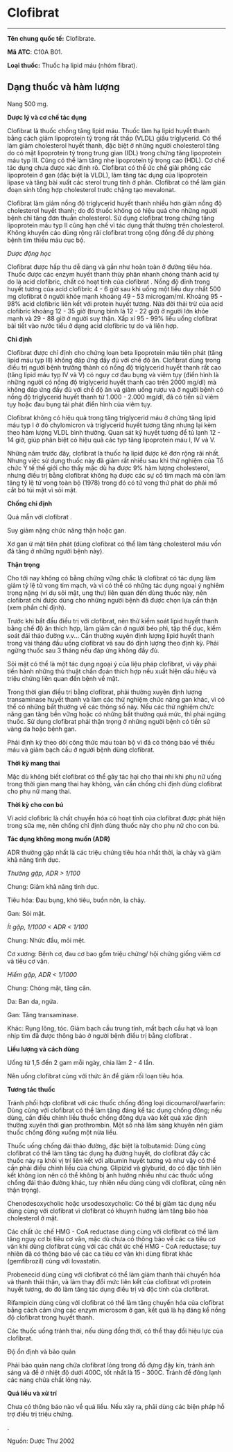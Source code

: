 # Clofibrat

---

**Tên chung quốc tế:** Clofibrate.

**Mã ATC**: C10A B01.

**Loại thuốc:** Thuốc hạ lipid máu (nhóm fibrat).

## Dạng thuốc và hàm lượng

Nang 500 mg.

**Dược lý và cơ chế tác dụng**

Clofibrat là thuốc chống tăng lipid máu. Thuốc làm hạ lipid huyết thanh bằng cách giảm lipoprotein tỷ trọng rất thấp (VLDL) giầu triglycerid. Có thể làm giảm cholesterol huyết thanh, đặc biệt ở những người cholesterol tăng do có mặt lipoprotein tỷ trọng trung gian (IDL) trong chứng tăng lipoprotein máu typ III. Cũng có thể làm tăng nhẹ lipoprotein tỷ trọng cao (HDL). Cơ chế tác dụng chưa được xác định rõ. Clofibrat có thể ức chế giải phóng các lipoprotein ở gan (đặc biệt là VLDL), làm tăng tác dụng của lipoprotein lipase và tăng bài xuất các sterol trung tính ở phân. Clofibrat có thể làm gián đoạn sinh tổng hợp cholesterol trước chặng tạo mevalonat.

Clofibrat làm giảm nồng độ triglycerid huyết thanh nhiều hơn giảm nồng độ cholesterol huyết thanh; do đó thuốc không có hiệu quả cho những người bệnh chỉ tăng đơn thuần cholesterol. Sử dụng clofibrat trong chứng tăng lipoprotein máu typ II cũng hạn chế vì tác dụng thất thường trên cholesterol. Không khuyến cáo dùng rộng rãi clofibrat trong cộng đồng để dự phòng bệnh tim thiếu máu cục bộ.

_Dược động học_

Clofibrat được hấp thu dễ dàng và gần như hoàn toàn ở đường tiêu hóa. Thuốc được các enzym huyết thanh thủy phân nhanh chóng thành acid tự do là acid clofibric, chất có hoạt tính của clofibrat . Nồng độ đỉnh trong huyết tương của acid clofibric 4 - 6 giờ sau khi uống một liều duy nhất 500 mg clofibrat ở người khỏe mạnh khoảng 49 - 53 microgam/ml. Khoảng 95 - 98% acid clofibric liên kết với protein huyết tương. Nửa đời thải trừ của acid clofibric khoảng 12 - 35 giờ (trung bình là 12 - 22 giờ) ở người lớn khỏe mạnh và 29 - 88 giờ ở người suy thận. Xấp xỉ 95 - 99% liều uống clofibrat bài tiết vào nước tiểu ở dạng acid clofibric tự do và liên hợp.

**Chỉ định**

Clofibrat được chỉ định cho chứng loạn beta lipoprotein máu tiên phát (tăng lipid máu typ III) không đáp ứng đầy đủ với chế độ ăn. Clofibrat dùng trong điều trị người bệnh trưởng thành có nồng độ triglycerid huyết thanh rất cao (tăng lipid máu typ IV và V) có nguy cơ đau bụng và viêm tụy (điển hình là những người có nồng độ triglycerid huyết thanh cao trên 2000 mg/dl) mà không đáp ứng đầy đủ với chế độ ăn và giảm uống rượu và ở người bệnh có nồng độ triglycerid huyết thanh từ 1.000 - 2.000 mg/dl, đã có tiền sử viêm tụy hoặc đau bụng tái phát điển hình của viêm tụy.

Clofibrat không có hiệu quả trong tăng triglycerid máu ở chứng tăng lipid máu typ I ở đó chylomicron và triglycerid huyết tương tăng nhưng lại kèm theo hàm lượng VLDL bình thường. Quan sát kỹ huyết tương để tủ lạnh 12 - 14 giờ, giúp phân biệt có hiệu quả các typ tăng lipoprotein máu I, IV và V.

Những năm trước đây, clofibrat là thuốc hạ lipid được kê đơn rộng rãi nhất. Nhưng việc sử dụng thuốc này đã giảm rất nhiều sau khi thử nghiệm của Tổ chức Y tế thế giới cho thấy mặc dù hạ được 9% hàm lượng cholesterol, nhưng điều trị bằng clofibrat không hạ được các sự cố tim mạch mà còn làm tăng tỷ lệ tử vong toàn bộ (1978) trong đó có tử vong thứ phát do phải mổ cắt bỏ túi mật vì sỏi mật.

**Chống chỉ định**

Quá mẫn với clofibrat .

Suy giảm nặng chức năng thận hoặc gan.

Xơ gan ứ mật tiên phát (dùng clofibrat có thể làm tăng cholesterol máu vốn đã tăng ở những người bệnh này).

**Thận trọng**

Cho tới nay không có bằng chứng vững chắc là clofibrat có tác dụng làm giảm tỷ lệ tử vong tim mạch, và vì có thể có những tác dụng ngoại ý nghiêm trọng nặng (ví dụ sỏi mật, ung thư) liên quan đến dùng thuốc này, nên clofibrat chỉ được dùng cho những người bệnh đã được chọn lựa cẩn thận (xem phần chỉ định).

Trước khi bắt đầu điều trị với clofibrat, nên thử kiểm soát lipid huyết thanh bằng chế độ ăn thích hợp, làm giảm cân ở người béo phì, tập thể dục, kiểm soát đái tháo đường v.v... Cần thường xuyên định lượng lipid huyết thanh trong vài tháng đầu uống clofibrat và sau đó định lượng theo định kỳ. Phải ngừng thuốc sau 3 tháng nếu đáp ứng không đầy đủ.

Sỏi mật có thể là một tác dụng ngoại ý của liệu pháp clofibrat, vì vậy phải tiến hành những thủ thuật chẩn đoán thích hợp nếu xuất hiện dấu hiệu và triệu chứng liên quan đến bệnh về mật.

Trong thời gian điều trị bằng clofibrat, phải thường xuyên định lượng transaminase huyết thanh và làm các thử nghiệm chức năng gan khác, vì có thể có những bất thường về các thông số này. Nếu các thử nghiệm chức năng gan tăng bền vững hoặc có những bất thường quá mức, thì phải ngừng thuốc. Sử dụng clofibrat phải thận trọng ở những người bệnh có tiền sử vàng da hoặc bệnh gan.

Phải định kỳ theo dõi công thức máu toàn bộ vì đã có thông báo về thiếu máu và giảm bạch cầu ở người bệnh dùng clofibrat.

**Thời kỳ mang thai**

Mặc dù không biết clofibrat có thể gây tác hại cho thai nhi khi phụ nữ uống trong thời gian mang thai hay không, vẫn cần chống chỉ định dùng clofibrat cho phụ nữ mang thai.

**Thời kỳ cho con bú**

Vì acid clofibric là chất chuyển hóa có hoạt tính của clofibrat được phát hiện trong sữa mẹ, nên chống chỉ định dùng thuốc này cho phụ nữ cho con bú.

**Tác dụng không mong muốn (ADR)**

ADR thường gặp nhất là các triệu chứng tiêu hóa nhất thời, ỉa chảy và giảm khả năng tình dục.

_Thường gặp, ADR > 1/100_

Chung: Giảm khả năng tình dục.

Tiêu hóa: Ðau bụng, khó tiêu, buồn nôn, ỉa chảy.

Gan: Sỏi mật.

_Ít gặp, 1/1000 < ADR < 1/100_

Chung: Nhức đầu, mỏi mệt.

Cơ xương: Bệnh cơ, đau cơ bao gồm triệu chứng/ hội chứng giống viêm cơ và tiêu cơ vân.

_Hiếm gặp, ADR < 1/1000_

Chung: Chóng mặt, tăng cân.

Da: Ban da, ngứa.

Gan: Tăng transaminase.

Khác: Rụng lông, tóc. Giảm bạch cầu trung tính, mất bạch cầu hạt và loạn nhịp tim đã được thông báo ở người bệnh điều trị bằng clofibrat .

**Liều lượng và cách dùng**

Uống từ 1,5 đến 2 gam mỗi ngày, chia làm 2 - 4 lần.

Nên uống clofibrat cùng với thức ăn để giảm rối loạn tiêu hóa.

**Tương tác thuốc**

Tránh phối hợp clofibrat với các thuốc chống đông loại dicoumarol/warfarin: Dùng cùng với clofibrat có thể làm tăng đáng kể tác dụng chống đông; nếu dùng, cần điều chỉnh liều thuốc chống đông dựa vào kết quả xác định thường xuyên thời gian prothrombin. Một số nhà lâm sàng khuyên nên giảm thuốc chống đông xuống một nửa liều.

Thuốc uống chống đái tháo đường, đặc biệt là tolbutamid: Dùng cùng clofibrat có thể làm tăng tác dụng hạ đường huyết, do clofibrat đẩy các thuốc này ra khỏi vị trí liên kết với albumin huyết tương và như vậy có thể cần phải điều chỉnh liều của chúng. Glipizid và glyburid, do có đặc tính liên kết không ion nên có thể không bị ảnh hưởng nhiều như các thuốc uống chống đái tháo đường khác, tuy nhiên nếu dùng cùng với clofibrat, cũng nên thận trọng).

Chenodesoxycholic hoặc ursodesoxycholic: Có thể bị giảm tác dụng nếu dùng cùng với clofibrat vì clofibrat có khuynh hướng làm tăng bão hòa cholesterol ở mật.

Các chất ức chế HMG - CoA reductase dùng cùng với clofibrat có thể làm tăng nguy cơ bị tiêu cơ vân, mặc dù chưa có thông báo về các ca tiêu cơ vân khi dùng clofibrat cùng với các chất ức chế HMG - CoA reductase; tuy nhiên đã có thông báo về các ca tiêu cơ vân khi dùng fibrat khác (gemfibrozil) cùng với lovastatin.

Probenecid dùng cùng với clofibrat có thể làm giảm thanh thải chuyển hóa và thanh thải thận, và làm thay đổi mức liên kết của clofibrat với protein huyết tương, do đó làm tăng tác dụng điều trị và độc tính của clofibrat.

Rifampicin dùng cùng với clofibrat có thể làm tăng chuyển hóa của clofibrat bằng cách cảm ứng các enzym microsom ở gan, kết quả là hạ đáng kể nồng độ clofibrat trong huyết thanh.

Các thuốc uống tránh thai, nếu dùng đồng thời, có thể thay đổi hiệu lực của clofibrat.

Ðộ ổn định và bảo quản

Phải bảo quản nang chứa clofibrat lỏng trong đồ đựng đậy kín, tránh ánh sáng và để ở nhiệt độ dưới 400C, tốt nhất là 15 - 300C. Tránh để đông lạnh các nang chứa chất lỏng này.

**Quá liều và xử trí**

Chưa có thông báo nào về quá liều. Nếu xảy ra, phải dùng các biện pháp hỗ trợ điều trị triệu chứng.

.

Nguồn: Dược Thư 2002